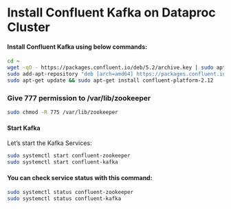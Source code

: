 Install Confluent Kafka on Dataproc Cluster
=============================================

#### Install Confluent Kafka using below commands:
```bash
cd ~
wget -qO - https://packages.confluent.io/deb/5.2/archive.key | sudo apt-key add -
sudo add-apt-repository "deb [arch=amd64] https://packages.confluent.io/deb/5.2 stable main"
sudo apt-get update && sudo apt-get install confluent-platform-2.12
```

### Give 777 permission to /var/lib/zookeeper 
```bash
sudo chmod -R 775 /var/lib/zookeeper
```
#### Start Kafka
Let’s start the Kafka Services:
```bash
sudo systemctl start confluent-zookeeper
sudo systemctl start confluent-kafka
```

#### You can check service status with this command:
```bash
sudo systemctl status confluent-zookeeper
sudo systemctl status confluent-kafka
```
